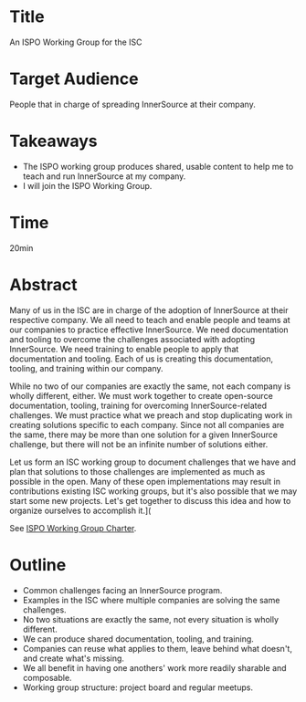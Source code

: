 # Title

An ISPO Working Group for the ISC

# Target Audience

People that in charge of spreading InnerSource at their company.

# Takeaways

* The ISPO working group produces shared, usable content to help me to teach and run InnerSource at my company.
* I will join the ISPO Working Group.

# Time

20min

# Abstract

Many of us in the ISC are in charge of the adoption of InnerSource at their respective company.
We all need to teach and enable people and teams at our companies to practice effective InnerSource.
We need documentation and tooling to overcome the challenges associated with adopting InnerSource.
We need training to enable people to apply that documentation and tooling.
Each of us is creating this documentation, tooling, and training within our company.

While no two of our companies are exactly the same, not each company is wholly different, either.
We must work together to create open-source documentation, tooling, training for overcoming InnerSource-related challenges.
We must practice what we preach and stop duplicating work in creating solutions specific to each company.
Since not all companies are the same, there may be more than one solution for a given InnerSource challenge, but there will not be an infinite number of solutions either.

Let us form an ISC working group to document challenges that we have and plan that solutions to those challenges are implemented as much as possible in the open.
Many of these open implementations may result in contributions existing ISC working groups,
but it's also possible that we may start some new projects.
Let's get together to discuss this idea and how to organize ourselves to accomplish it.](

See [ISPO Working Group Charter](https://github.com/InnerSourceCommons/foundation-governance/pull/2).

# Outline

* Common challenges facing an InnerSource program.
* Examples in the ISC where multiple companies are solving the same challenges.
* No two situations are exactly the same, not every situation is wholly different.
* We can produce shared documentation, tooling, and training.
* Companies can reuse what applies to them, leave behind what doesn't, and create what's missing.
* We all benefit in having one anothers' work more readily sharable and composable.
* Working group structure: project board and regular meetups.
